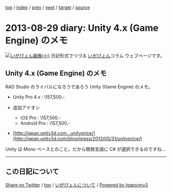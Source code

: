 [top](../index.html) 
 / [index](index.html) 
 / [prev](ig130823.html) 
 / [next](ig130909.html) 
 / [target](https://igapyon.github.io/diary/2013/ig130829.html) 
 / [source](https://github.com/igapyon/diary/blob/gh-pages/2013/ig130829.src.md) 

2013-08-29 diary: Unity 4.x (Game Engine) のメモ
=====================================================================================================
[![いがぴょん画像(小)](https://igapyon.github.io/diary/images/iga200306s.jpg "いがぴょん")](https://igapyon.github.io/diary/memo/memoigapyon.html) 日記形式でつづる [いがぴょん](https://igapyon.github.io/diary/memo/memoigapyon.html)コラム ウェブページです。

## Unity 4.x (Game Engine) のメモ

RAD Studio のライバルになろうであろう Unity (Game Engine) のメモ。

* Unity Pro 4.x : \157,500.-
* 追加アドオン
  * iOS Pro : \157,500.-
  * Android Pro : \157,500.-



* [http://japan.unity3d.com...unityprice/](http://japan.unity3d.com/blog/press/2013/05/31/unityprice/)


Unity は Mono ベースとのこと。だから開発言語に C# が選択できるのですね...


----------------------------------------------------------------------------------------------------

## この日記について

[Share on Twitter](https://twitter.com/intent/tweet?hashtags=igapyon%2Cdiary%2C%E3%81%84%E3%81%8C%E3%81%B4%E3%82%87%E3%82%93&text=Unity+4.x+%28Game+Engine%29+%E3%81%AE%E3%83%A1%E3%83%A2&url=https%3A%2F%2Figapyon.github.io%2Fdiary%2F2013%2Fig130829.html) / [top](../index.html) / [いがぴょんについて](https://igapyon.github.io/diary/memo/memoigapyon.html) / [Powered by Igapyonv3](https://github.com/igapyon/igapyonv3)
